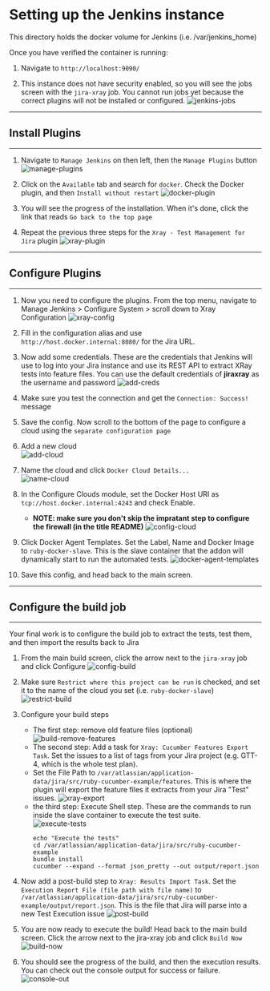 # Setting up the Jenkins instance
This directory holds the docker volume for Jenkins (i.e. /var/jenkins_home)

Once you have verified the container is running:

1. Navigate to `http://localhost:9090/`

2. This instance does not have security enabled, so you will see the jobs screen with the `jira-xray` job.  You cannot run jobs yet because the correct plugins will not be installed or configured.
![jenkins-jobs](https://raw.githubusercontent.com/readysetagile/jira-xray/main/jenkins_home/setup-pics/jenkins-jobs.png)

--------------------------
## Install Plugins
--------------------------

1. Navigate to `Manage Jenkins` on then left, then the `Manage Plugins` button  
![manage-plugins](https://raw.githubusercontent.com/readysetagile/jira-xray/main/jenkins_home/setup-pics/manage-plugins.png)

2. Click on the `Available` tab and search for `docker`.  Check the Docker plugin, and then `Install without restart`
![docker-plugin](https://raw.githubusercontent.com/readysetagile/jira-xray/main/jenkins_home/setup-pics/docker-plugin.png)

3. You will see the progress of the installation.  When it's done, click the link that reads `Go back to the top page`

4. Repeat the previous three steps for the `Xray - Test Management for Jira` plugin
![xray-plugin](https://raw.githubusercontent.com/readysetagile/jira-xray/main/jenkins_home/setup-pics/xray-plugin.png)

--------------------------
## Configure Plugins
--------------------------

1. Now you need to configure the plugins.  From the top menu, navigate to Manage Jenkins > Configure System > scroll down to Xray Configuration
![xray-config](https://raw.githubusercontent.com/readysetagile/jira-xray/main/jenkins_home/setup-pics/xray-config.png)

2. Fill in the configuration alias and use `http://host.docker.internal:8080/` for the Jira URL.

3. Now add some credentials.  These are the credentials that Jenkins will use to log into your Jira instance and use its REST API to extract XRay tests into feature files.  You can use the default credentials of **jiraxray** as the username and password
![add-creds](https://raw.githubusercontent.com/readysetagile/jira-xray/main/jenkins_home/setup-pics/add-creds.png)

4. Make sure you test the connection and get the `Connection: Success!` message

5. Save the config.  Now scroll to the bottom of the page to configure a cloud using the `separate configuration page`

6. Add a new cloud  
![add-cloud](https://raw.githubusercontent.com/readysetagile/jira-xray/main/jenkins_home/setup-pics/add-cloud.png)

7. Name the cloud and click `Docker Cloud Details...`  
![name-cloud](https://raw.githubusercontent.com/readysetagile/jira-xray/main/jenkins_home/setup-pics/name-cloud.png)

8. In the Configure Clouds module, set the Docker Host URI as `tcp://host.docker.internal:4243` and check Enable.
	- **NOTE:  make sure you don't skip the impratant step to configure the firewall (in the title README)**
![config-cloud](https://raw.githubusercontent.com/readysetagile/jira-xray/main/jenkins_home/setup-pics/config-cloud.png)

9. Click Docker Agent Templates.  Set the Label, Name and Docker Image to `ruby-docker-slave`.  This is the slave container that the addon will dynamically start to run the automated tests.
![docker-agent-templates](https://raw.githubusercontent.com/readysetagile/jira-xray/main/jenkins_home/setup-pics/docker-agent-templates.png)

10. Save this config, and head back to the main screen.

------------------------------------

## Configure the build job

------------------------------------

Your final work is to configure the build job to extract the tests, test them, and then import the results back to Jira

1. From the main build screen, click the arrow next to the `jira-xray` job and click Configure
![config-build](https://raw.githubusercontent.com/readysetagile/jira-xray/main/jenkins_home/setup-pics/config-build.png)

2. Make sure `Restrict where this project can be run` is checked, and set it to the name of the cloud you set (i.e. `ruby-docker-slave`)
![restrict-build](https://raw.githubusercontent.com/readysetagile/jira-xray/main/jenkins_home/setup-pics/restrict-build.png)

3. Configure your build steps
	- The first step: remove old feature files (optional)
![build-remove-features](https://raw.githubusercontent.com/readysetagile/jira-xray/main/jenkins_home/setup-pics/build-remove-features.png)
	- The second step: Add a task for `Xray: Cucumber Features Export Task`.  Set the issues to a list of tags from your Jira project (e.g. GTT-4, which is the whole test plan).  
	- Set the File Path to `/var/atlassian/application-data/jira/src/ruby-cucumber-example/features`.  This is where the plugin will export the feature files it extracts from your Jira "Test" issues.
![xray-export](https://raw.githubusercontent.com/readysetagile/jira-xray/main/jenkins_home/setup-pics/xray-export.png)
	- the third step: Execute Shell step.  These are the commands to run inside the slave container to execute the test suite.  
![execute-tests](https://raw.githubusercontent.com/readysetagile/jira-xray/main/jenkins_home/setup-pics/execute-tests.png)
		```
		echo "Execute the tests"
		cd /var/atlassian/application-data/jira/src/ruby-cucumber-example
		bundle install
		cucumber --expand --format json_pretty --out output/report.json
		```

4. Now add a post-build step to `Xray: Results Import Task`.  Set the `Execution Report File (file path with file name)` to `/var/atlassian/application-data/jira/src/ruby-cucumber-example/output/report.json`.  This is the file that Jira will parse into a new Test Execution issue
![post-build](https://raw.githubusercontent.com/readysetagile/jira-xray/main/jenkins_home/setup-pics/post-build.png)

5. You are now ready to execute the build!  Head back to the main build screen.  Click the arrow next to the jira-xray job and click `Build Now`
![build-now](https://raw.githubusercontent.com/readysetagile/jira-xray/main/jenkins_home/setup-pics/build-now.png)

6.  You should see the progress of the build, and then the execution results.  You can check out the console output for success or failure.
![console-out](https://raw.githubusercontent.com/readysetagile/jira-xray/main/jenkins_home/setup-pics/console-out.png)
